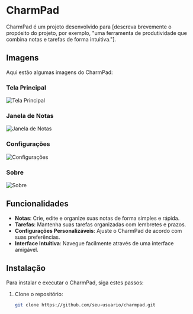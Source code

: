 # CharmPad

CharmPad é um projeto desenvolvido para [descreva brevemente o propósito do projeto, por exemplo, "uma ferramenta de produtividade que combina notas e tarefas de forma intuitiva."].

## Imagens

Aqui estão algumas imagens do CharmPad:

### Tela Principal
![Tela Principal](https://ibb.co/7zHtgJr)

### Janela de Notas
![Janela de Notas](https://ibb.co/xJTKBYc)

### Configurações
![Configurações](https://ibb.co/sJYpPcL)

### Sobre
![Sobre](https://ibb.co/ZHgYv4w)

## Funcionalidades

- **Notas**: Crie, edite e organize suas notas de forma simples e rápida.
- **Tarefas**: Mantenha suas tarefas organizadas com lembretes e prazos.
- **Configurações Personalizáveis**: Ajuste o CharmPad de acordo com suas preferências.
- **Interface Intuitiva**: Navegue facilmente através de uma interface amigável.

## Instalação

Para instalar e executar o CharmPad, siga estes passos:

1. Clone o repositório:
   ```bash
   git clone https://github.com/seu-usuario/charmpad.git
